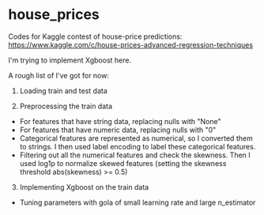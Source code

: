 # house_prices
Codes for Kaggle contest of house-price predictions: https://www.kaggle.com/c/house-prices-advanced-regression-techniques

I'm trying to implement Xgboost here.

A rough list of I've got for now:

1. Loading train and test data

2. Preprocessing the train data
* For features that have string data, replacing nulls with "None"
* For features that have numeric data, replacing nulls with "0"
* Categorical features are represented as numerical, so I converted them to strings. I then used label encoding to label these categorical features.
* Filtering out all the numerical features and check the skewness. Then I used log1p to normalize skewed features (setting the skewness threshold abs(skewness) >= 0.5)

3. Implementing Xgboost on the train data
* Tuning parameters with gola of small learning rate and large n_estimator 

